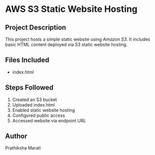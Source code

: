# AWS S3 Static Website Hosting

## Project Description
This project hosts a simple static website using *Amazon S3*. It includes basic HTML content deployed via S3 static website hosting.

## Files Included
- index.html

## Steps Followed
1. Created an S3 bucket
2. Uploaded index.html
3. Enabled static website hosting
4. Configured public access
5. Accessed website via endpoint URL

## Author
Prathiksha Marati
